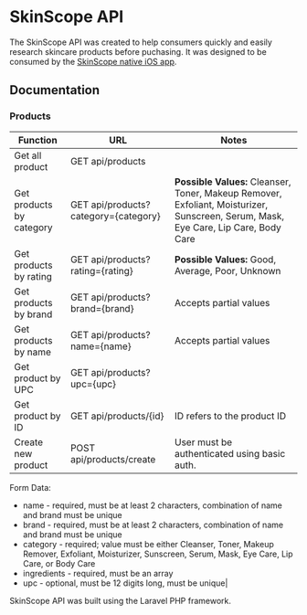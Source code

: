 SkinScope API
=============

The SkinScope API was created to help consumers quickly and easily research skincare products before puchasing. It was designed to be consumed by the [SkinScope native iOS app](https://github.com/CarlaCrandall/SkinScope_iOS_App_Prototype).

## Documentation

### Products

|Function|URL|Notes|
|---|---|---|
|Get all product|GET api/products|   |
|Get products by category|GET api/products?category={category}|**Possible Values:** Cleanser, Toner, Makeup Remover, Exfoliant, Moisturizer, Sunscreen, Serum, Mask, Eye Care, Lip Care, Body Care|
|Get products by rating|GET api/products?rating={rating}|**Possible Values:** Good, Average, Poor, Unknown|
|Get products by brand|GET api/products?brand={brand}|Accepts partial values|
|Get products by name|GET api/products?name={name}|Accepts partial values|
|Get product by UPC|GET api/products?upc={upc}|   |
|Get product by ID|GET api/products/{id}|ID refers to the product ID|
|Create new product|POST api/products/create|User must be authenticated using basic auth. 

Form Data:

* name - required, must be at least 2 characters, combination of name and brand must be unique
* brand - required, must be at least 2 characters, combination of name and brand must be unique
* category - required; value must be either Cleanser, Toner, Makeup Remover, Exfoliant, Moisturizer, Sunscreen, Serum, Mask, Eye Care, Lip Care, or Body Care
* ingredients - required, must be an array
* upc - optional, must be 12 digits long, must be unique|



SkinScope API was built using the Laravel PHP framework.
